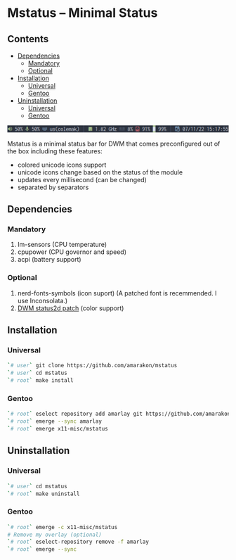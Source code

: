 Mstatus – Minimal Status
================

## Contents

-   [Dependencies](#dependencies)
    -   [Mandatory](#mandatory)
    -   [Optional](#optional)
-   [Installation](#installation)
    -   [Universal](#universal)
    -   [Gentoo](#gentoo)
-   [Uninstallation](#uninstallation)
    -   [Universal](#universal-1)
    -   [Gentoo](#gentoo-1)

![](preview.png)

Mstatus is a minimal status bar for DWM that comes preconfigured out of
the box including these features:

-   colored unicode icons support
-   unicode icons change based on the status of the module
-   updates every millisecond (can be changed)
-   separated by separators

## Dependencies

### Mandatory

1.  lm-sensors (CPU temperature)
2.  cpupower (CPU governor and speed)
3.  acpi (battery support)

### Optional

1.  nerd-fonts-symbols (icon suport) (A patched font is recemmended. I
    use Inconsolata.)
2.  [DWM status2d patch](https://dwm.suckless.org/patches/status2d/)
    (color support)

## Installation

### Universal

``` sh
`# user` git clone https://github.com/amarakon/mstatus
`# user` cd mstatus
`# root` make install
```

### Gentoo

``` sh
`# root` eselect repository add amarlay git https://github.com/amarakon/amarlay
`# root` emerge --sync amarlay
`# root` emerge x11-misc/mstatus
```

## Uninstallation

### Universal

``` sh
`# user` cd mstatus
`# root` make uninstall
```

### Gentoo

``` sh
`# root` emerge -c x11-misc/mstatus
# Remove my overlay (optional)
`# root` eselect-repository remove -f amarlay
`# root` emerge --sync
```
